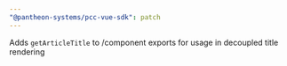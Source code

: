 ```yaml
---
"@pantheon-systems/pcc-vue-sdk": patch
---
```


Adds `getArticleTitle` to /component exports for usage in decoupled title
rendering
